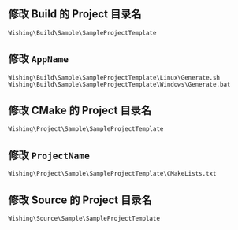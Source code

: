 ## 修改 Build 的 Project 目录名

```
Wishing\Build\Sample\SampleProjectTemplate
```

## 修改 `AppName`

```
Wishing\Build\Sample\SampleProjectTemplate\Linux\Generate.sh
Wishing\Build\Sample\SampleProjectTemplate\Windows\Generate.bat
```

## 修改 CMake 的 Project 目录名

```
Wishing\Project\Sample\SampleProjectTemplate
```

## 修改 `ProjectName`

```
Wishing\Project\Sample\SampleProjectTemplate\CMakeLists.txt
```

## 修改 Source 的 Project 目录名

```
Wishing\Source\Sample\SampleProjectTemplate
```


